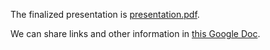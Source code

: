 The finalized presentation is [presentation.pdf](https://github.com/jpivarski/2019-09-13-history-strangeloop/raw/master/presentation.pdf).

We can share links and other information in [this Google Doc](https://tinyurl.com/y4o2quey).
